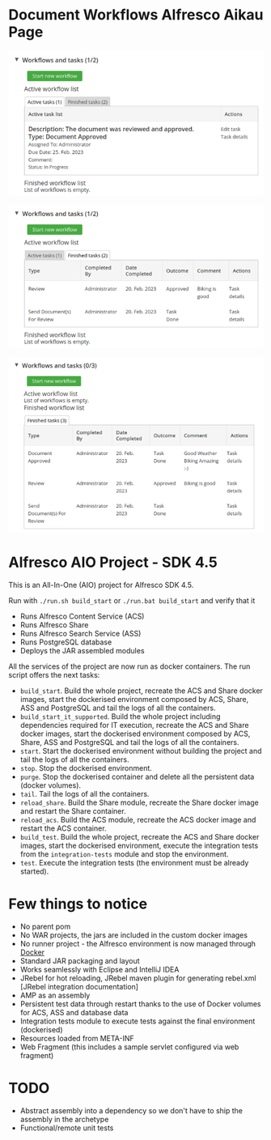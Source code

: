 
# Document Workflows Alfresco Aikau Page

![workflow-1](screenshots/doc-workflows1.png)

![workflow-1](screenshots/doc-workflows2.png)

![workflow-1](screenshots/doc-workflows3.png)

# Alfresco AIO Project - SDK 4.5

This is an All-In-One (AIO) project for Alfresco SDK 4.5.

Run with `./run.sh build_start` or `./run.bat build_start` and verify that it

 * Runs Alfresco Content Service (ACS)
 * Runs Alfresco Share
 * Runs Alfresco Search Service (ASS)
 * Runs PostgreSQL database
 * Deploys the JAR assembled modules
 
All the services of the project are now run as docker containers. The run script offers the next tasks:

 * `build_start`. Build the whole project, recreate the ACS and Share docker images, start the dockerised environment composed by ACS, Share, ASS and 
 PostgreSQL and tail the logs of all the containers.
 * `build_start_it_supported`. Build the whole project including dependencies required for IT execution, recreate the ACS and Share docker images, start the 
 dockerised environment composed by ACS, Share, ASS and PostgreSQL and tail the logs of all the containers.
 * `start`. Start the dockerised environment without building the project and tail the logs of all the containers.
 * `stop`. Stop the dockerised environment.
 * `purge`. Stop the dockerised container and delete all the persistent data (docker volumes).
 * `tail`. Tail the logs of all the containers.
 * `reload_share`. Build the Share module, recreate the Share docker image and restart the Share container.
 * `reload_acs`. Build the ACS module, recreate the ACS docker image and restart the ACS container.
 * `build_test`. Build the whole project, recreate the ACS and Share docker images, start the dockerised environment, execute the integration tests from the
 `integration-tests` module and stop the environment.
 * `test`. Execute the integration tests (the environment must be already started).

# Few things to notice

 * No parent pom
 * No WAR projects, the jars are included in the custom docker images
 * No runner project - the Alfresco environment is now managed through [Docker](https://www.docker.com/)
 * Standard JAR packaging and layout
 * Works seamlessly with Eclipse and IntelliJ IDEA
 * JRebel for hot reloading, JRebel maven plugin for generating rebel.xml [JRebel integration documentation]
 * AMP as an assembly
 * Persistent test data through restart thanks to the use of Docker volumes for ACS, ASS and database data
 * Integration tests module to execute tests against the final environment (dockerised)
 * Resources loaded from META-INF
 * Web Fragment (this includes a sample servlet configured via web fragment)

# TODO

  * Abstract assembly into a dependency so we don't have to ship the assembly in the archetype
  * Functional/remote unit tests

